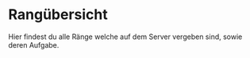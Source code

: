 # Rangübersicht

Hier findest du alle Ränge welche auf dem Server vergeben sind, sowie deren Aufgabe.